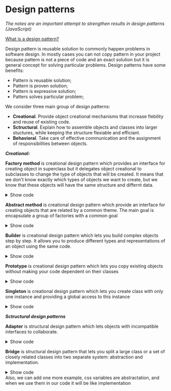 
# Design patterns
*The notes are an important attempt to strengthen results in design patterns (JavaScript)*

[What is a design pattern?](#Design%20pattern%20is%20reisable%20solution%20to%20commonly%20occuring%20problems%20in%20sowftawe%20problems.)

Design pattern is reusable solution to commonly happen problems in software design. In mostly cases you can not copy pattern in your project because pattern is not a piece of code and an exact solution but it is general concept for solving particular problems. Design patterns have some benefits:

 - Pattern is reusable solution;
 - Pattern is proven solution;
 - Pattern is expressive solution;
 - Patters solves particular problem;
 
 We consider three main group of design patterns:

- **Creational**. Provide object creational mechanisms that increase flebility and reuse of existing code.
- **Sctructural**. Explain how to assemble objects and classes into larger stuctures, while keeping the structure flexiable and efficiant.
- **Behavioral**. Take care of effective communication and the assignment of responsibilities between objects.

***Creational:***

**Factory method** is creational design pattern which provides an interface for creating object in superclass but it delegates object creational to subclasses to change the type of objects that will be created. It means that we don't know exactly which types of objects we want to create, but we know that these objects will have the same structure and differnt data.

<details><summary>Show code</summary>
<p>

```
index.js
class AbstractProduct {
  constructor({ model, price, owner }) {
    this.model = model;
    this.price = price;
    this.owner = owner;
  }
}

class Creator {
  create(props) {
    switch (props.type) {
      case "Auto":
        return new Auto(props);
        break;
      case "Motorcycle":
        return new Motorcycle(props);
        break;
      default:
        throw "Parameter is not a product!";
    }
  }
}

const factory = new Creator(); // superclass

class Auto extends AbstractProduct {}
class Motorcycle extends AbstractProduct {}

const X5 = factory.create({
  // subclasse
  type: "Auto",
  model: "X5",
  price: "50000",
  owner: "Mike"
});
const CX500 = factory.create({
  // subclasse
  type: "Motorcycle",
  model: "Honda CX 500",
  price: "20000",
  owner: "Bred"
});

```

</p>
</details>

**Abstract method** is creational design pattern which provide an interface for creating objects that are related by a common theme. The main goal is encapsulate a group of factories with a common goal

<details><summary>Show code</summary>
<p>

```
class AbstractProduct {
  constructor({ brand, price, owner, type }) {
    this.brand = brand;
    this.price = price;
    this.owner = owner;
    this.type = type;
  }
}

class ProductModernFactory {
  create(props) {
    switch (props.type) {
      case "Auto":
        return new Auto({ ...props, type: "modern" });
        break;
      case "Motorcycle":
        return new Motorcycle({ ...props, type: "modern" });
        break;
      default:
        throw "Parameter is not a product!";
    }
  }
}

class ProductRetroFactory {
  create(props) {
    switch (props.type) {
      case "Auto":
        return new Auto({ ...props, type: "retro" });
        break;
      case "Motorcycle":
        return new Motorcycle({ ...props, type: "retro" });
        break;
      default:
        throw "Parameter is not a product!";
    }
  }
}

const productModernFactory = new ProductModernFactory();
const productRetroFactory = new ProductRetroFactory();
class Auto extends AbstractProduct {}
class Motorcycle extends AbstractProduct {}

function AbstractFactory(props) {
  switch (props.kind) {
    case "modern":
      return productModernFactory.create(props);
      break;
    case "retro":
      return productRetroFactory.create(props);
      break;
    default:
      throw "Parameter is not a factory!";
  }
}

const myAuto = AbstractFactory({
  kind: "modern",
  type: "Auto",
  brand: "BMW",
  price: "10000",
  owner: "Stepan"
});

console.log(myAuto);

```

</p>
</details>

**Builder** is creational design pattern which lets you build  complex objects step by step. It allows you to produce different types and representations of an object using the same code.

<details><summary>Show code</summary>
<p>
 
```
class House {
  constructor() {
    this.foundation = true;
  }
}

class HouseBuilder {
  constructor() {
    this.house = new House();
  }

  addDoors(doors) {
    this.house.doors = doors;
    return this;
  }

  addWalls(walls) {
    this.house.walls = walls;
    return this;
  }

  addWindows(windows) {
    this.house.windows = windows;
    return this;
  }

  addRoof(roof) {
    this.house.roof = roof;
    return this;
  }

  build() {
    return this.house;
  }
}

const myHome = new HouseBuilder()
  .addDoors(true)
  .addWalls(true)
  .addRoof(true)
  .build();
console.log(myHome);
```

</p>
</details>

**Prototype** is creational design pattern which lets you copy existing objects without making your code dependent on their classes

<details><summary>Show code</summary>
<p>
 
```
class Car {
  constructor(model, price) {
    this.model = model;
    this.price = price;
  }

  clone() {
    return new Car(this.model, this.price);
  }
}

const prototypeCar = new Car("BMW X5", 50000);

const car1 = prototypeCar.clone();
const car2 = prototypeCar.clone();
const car3 = prototypeCar.clone();

OR

const car = {
  model: 'BMW',
  price: 50000
};

const car1 = Object.create(car);
const car2 = Object.create(car);
car2.price = 99999;
```

</p>
</details>

**Singleton** is creational design pattern which lets you create class with only one instance and providing a global access to this instance

<details><summary>Show code</summary>
<p>

```
class Singleton {
  constructor(name) {
    if (Singleton.instance) {
      return Singleton.instance;
    }
    Singleton.instance = this;
    this.name = name;
    return Singleton.instance;
  }

  getName() {
    return this.name;
  }
}

const singleton = new Singleton("example");
const singletonSecondary = new Singleton("another example");
console.log(singleton.getName()); // example
console.log(singletonSecondary.getName()); // example
```

 </p>
</details>

***Sctructural design patterns***

**Adapter** is structural design pattern which lets objects with incompatible interfaces to collaborate. 

<details><summary>Show code</summary>
<p>
 
```
const myApi = {
  getCars: () => ["BMW", "AUDI", "TESLA"]
};

const anotherApi = {
  getCars: () => "HAMMER,HONDA"
};

const responseAdapter = data => data.split(",");

class Cars {
  constructor() {
    this._data = [];
  }

  get data() {
    return this._data;
  }

  set data(newCars) {
    this._data = [...this._data, ...newCars];
  }
}

const cars = new Cars();

cars.data = myApi.getCars();
cars.data = responseAdapter(anotherApi.getCars());

console.log(cars.data);
```

 </p>
</details>

**Bridge** is structural design pattern that lets you split a large class or a set of closely related classes into two separate system: abstraction and implementation.

<details><summary>Show code</summary>
<p>
 
 ```
 class Computer { // abstraction
  constructor(brand) {
    this.brand = brand;
  }
}

class Brand {
  constructor(type) {
    this.type = type;
  }

  getName() {
    return this.type;
  }
}

class Asus extends Brand {
  constructor() {
    super("Asus");
  }
}

class Laptop extends Computer { // implementation
  constructor(brand) {
    super(brand);
  }

  greeting() {
    return `Laptop - ${this.brand.getName()}`;
  }
}

const myLaptop = new Laptop(new Asus());
console.log(myLaptop.greeting());

EXAMPLE #2
class About {
  constructor(theme) {
    this.theme = theme;
  }

  getContent() {
    return `This is About page in ${this.theme.getColor()} theme`;
  }
}

class DarkTheme {
  getColor() {
    return "Dark";
  }
}

const aboutPage = new About(new DarkTheme());
console.log(aboutPage.getContent());

 ```
 
  </p>
</details>
Also, we can add one more example, css variables are abstractation, and when we use them in our code it will be like implementation
